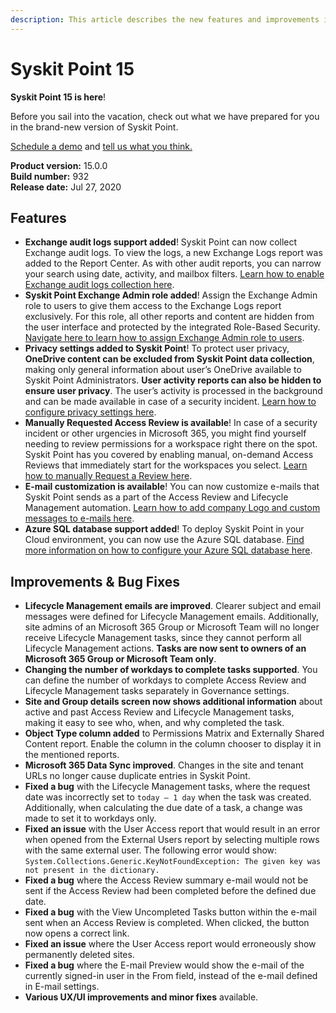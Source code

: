 ```yaml
---
description: This article describes the new features and improvements in Syskit Point version 15.
---
```


# Syskit Point 15

**Syskit Point 15 is here**!

Before you sail into the vacation, check out what we have prepared for you in the brand-new version of Syskit Point.

[Schedule a demo](https://www.syskit.com/products/point/request-a-demo/) and [tell us what you think.](https://www.syskit.com/company/contact-us/)

**Product version:** 15.0.0  
**Build number:** 932  
**Release date:** Jul 27, 2020

## Features

* **Exchange audit logs support added**! Syskit Point can now collect Exchange audit logs. To view the logs, a new Exchange Logs report was added to the Report Center. As with other audit reports, you can narrow your search using date, activity, and mailbox filters. [Learn how to enable Exchange audit logs collection here](../../setup/configuration/customize/customize-audit-logs-collection.md#exchange-logs).
* **Syskit Point Exchange Admin role added**! Assign the Exchange Admin role to users to give them access to the Exchange Logs report exclusively. For this role, all other reports and content are hidden from the user interface and protected by the integrated Role-Based Security. [Navigate here to learn how to assign Exchange Admin role to users](../../setup/configuration/configure/enable-role-based-access.md).
* **Privacy settings added to Syskit Point**! To protect user privacy, **OneDrive content can be excluded from Syskit Point data collection**, making only general information about user’s OneDrive available to Syskit Point Administrators. **User activity reports can also be hidden to ensure user privacy**. The user’s activity is processed in the background and can be made available in case of a security incident. [Learn how to configure privacy settings here](../../setup/set-up-point-cloud/free-trial.md#connect-your-tenant).
* **Manually Requested Access Review is available**! In case of a security incident or other urgencies in Microsoft 365, you might find yourself needing to review permissions for a workspace right there on the spot. Syskit Point has you covered by enabling manual, on-demand Access Reviews that immediately start for the workspaces you select. [Learn how to manually Request a Review here](../../governance-and-automation/permissions-review/manually-request-permissions-review.md).
* **E-mail customization is available**! You can now customize e-mails that Syskit Point sends as a part of the Access Review and Lifecycle Management automation. [Learn how to add company Logo and custom messages to e-mails here](../../setup/configuration/customize/customize-emails.md).
* **Azure SQL database support added**! To deploy Syskit Point in your Cloud environment, you can now use the Azure SQL database. [Find more information on how to configure your Azure SQL database here](../../setup/set-up-point-cloud/free-trial.md#connect-your-tenant).

## Improvements & Bug Fixes

* **Lifecycle Management emails are improved**. Clearer subject and email messages were defined for Lifecycle Management emails. Additionally, site admins of an Microsoft 365 Group or Microsoft Team will no longer receive Lifecycle Management tasks, since they cannot perform all Lifecycle Management actions. **Tasks are now sent to owners of an Microsoft 365 Group or Microsoft Team only**.
* **Changing the number of workdays to complete tasks supported**. You can define the number of workdays to complete Access Review and Lifecycle Management tasks separately in Governance settings.
* **Site and Group details screen now shows additional information** about active and past Access Review and Lifecycle Management tasks, making it easy to see who, when, and why completed the task.
* **Object Type column added** to Permissions Matrix and Externally Shared Content report. Enable the column in the column chooser to display it in the mentioned reports.
* **Microsoft 365 Data Sync improved**. Changes in the site and tenant URLs no longer cause duplicate entries in Syskit Point.
* **Fixed a bug** with the Lifecycle Management tasks, where the request date was incorrectly set to `today – 1 day` when the task was created. Additionally, when calculating the due date of a task, a change was made to set it to workdays only.
* **Fixed an issue** with the User Access report that would result in an error when opened from the External Users report by selecting multiple rows with the same external user. The following error would show: `System.Collections.Generic.KeyNotFoundException: The given key was not present in the dictionary.`
* **Fixed a bug** where the Access Review summary e-mail would not be sent if the Access Review had been completed before the defined due date.
* **Fixed a bug** with the View Uncompleted Tasks button within the e-mail sent when an Access Review is completed. When clicked, the button now opens a correct link.
* **Fixed an issue** where the User Access report would erroneously show permanently deleted sites.
* **Fixed a bug** where the E-mail Preview would show the e-mail of the currently signed-in user in the From field, instead of the e-mail defined in E-mail settings.
* **Various UX/UI improvements and minor fixes** available.

